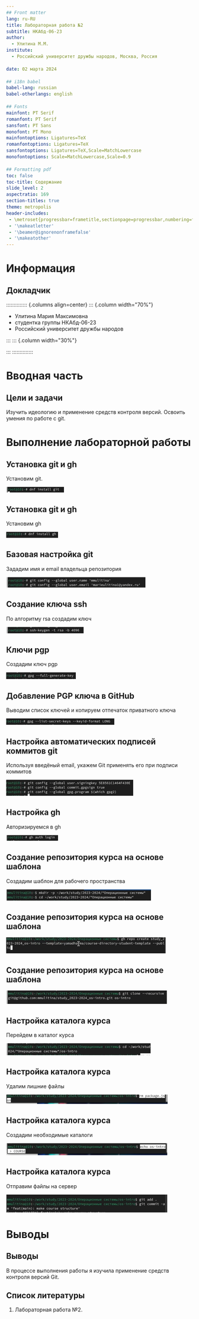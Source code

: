 ```yaml
---
## Front matter
lang: ru-RU
title: Лабораторная работа №2
subtitle: НКАбд-06-23
author:
  - Улитина М.М.
institute:
  - Российский университет дружбы народов, Москва, Россия

date: 02 марта 2024

## i18n babel
babel-lang: russian
babel-otherlangs: english

## Fonts
mainfont: PT Serif
romanfont: PT Serif
sansfont: PT Sans
monofont: PT Mono
mainfontoptions: Ligatures=TeX
romanfontoptions: Ligatures=TeX
sansfontoptions: Ligatures=TeX,Scale=MatchLowercase
monofontoptions: Scale=MatchLowercase,Scale=0.9

## Formatting pdf
toc: false
toc-title: Содержание
slide_level: 2
aspectratio: 169
section-titles: true
theme: metropolis
header-includes:
 - \metroset{progressbar=frametitle,sectionpage=progressbar,numbering=fraction}
 - '\makeatletter'
 - '\beamer@ignorenonframefalse'
 - '\makeatother'
---
```


# Информация

## Докладчик

:::::::::::::: {.columns align=center}
::: {.column width="70%"}

  * Улитина Мария Максимовна
  * студентка группы НКАбд-06-23
  * Российский университет дружбы народов

:::
::: {.column width="30%"}



:::
::::::::::::::

# Вводная часть

## Цели и задачи

Изучить идеологию и применение средств контроля версий. Освоить умения по работе с git.

# Выполнение лабораторной работы

## Установка git и gh

Установим git.

![git](image/1.PNG)

## Установка git и gh

Установим gh

![gh](image/2.PNG)

## Базовая настройка git

Зададим имя и email владельца репозитория

![имя и email](image/3.PNG)

## Создание ключа ssh

По алгоритму rsa создадим ключ

![rsa](image/7.PNG)

## Ключи pgp

Создадим ключ pgp 

![ключ pgp](image/9.PNG)

## Добавление PGP ключа в GitHub

Выводим список ключей и копируем отпечаток приватного ключа

![Список ключей](image/11.PNG)

## Настройка автоматических подписей коммитов git

Используя введёный email, укажем Git применять его при подписи коммитов

![Подпись коммитов](image/12.PNG)

## Настройка gh

Авторизируемся в gh

![Авторизируемся в gh](image/13.PNG)

## Создание репозитория курса на основе шаблона

Создадим шаблон для рабочего пространства

![Шаблон для рабочего пространства](image/14.PNG)

## Создание репозитория курса на основе шаблона

![Шаблон для рабочего пространства](image/15.PNG)

## Создание репозитория курса на основе шаблона

![Шаблон для рабочего пространства](image/16.PNG)

## Настройка каталога курса

Перейдем в каталог курса

![Каталог курса](image/17.PNG)

## Настройка каталога курса

Удалим лишние файлы

![Удаление](image/18.PNG)

## Настройка каталога курса

Создадим необходимые каталоги

![Создание каталога](image/19.PNG)

## Настройка каталога курса

Отправим файлы на сервер

![Отправление файлов на сервер](image/21.PNG)

# Выводы



## Выводы

В процессе выполнения работы я изучила применение средств контроля версий Git.

## Список литературы

1. Лабораторная работа №2.






